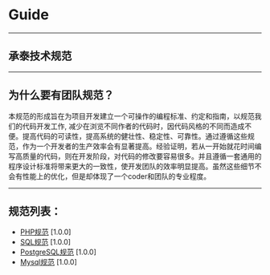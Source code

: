 # Guide

---

## 承泰技术规范

---

## 为什么要有团队规范？

本规范的形成旨在为项目开发建立一个可操作的编程标准、约定和指南，以规范我们的代码开发工作, 减少在浏览不同作者的代码时，因代码风格的不同而造成不便。提高代码的可读性，提高系统的健壮性、稳定性、可靠性。通过遵循这些规范，作为一个开发者的生产效率会有显著提高。经验证明，若从一开始就花时间编写高质量的代码，则在开发阶段，对代码的修改要容易很多。并且遵循一套通用的程序设计标准将带来更大的一致性，使开发团队的效率明显提高。虽然这些细节不会有性能上的优化，但是却体现了一个coder和团队的专业程度。

---

## 规范列表：

* [PHP规范](https://github.com/ShangHaiChengTai/Guide/blob/master/php-guide.md) [1.0.0]
* [SQL规范](https://github.com/ShangHaiChengTai/Guide/blob/master/sql-guide.md) [1.0.0]
* [PostgreSQL规范](https://github.com/ShangHaiChengTai/Guide/blob/master/PostgreSQL-guide.md) [1.0.0]
* [Mysql规范](https://github.com/ShangHaiChengTai/Guide/blob/master/Mysql-guide.md) [1.0.0]